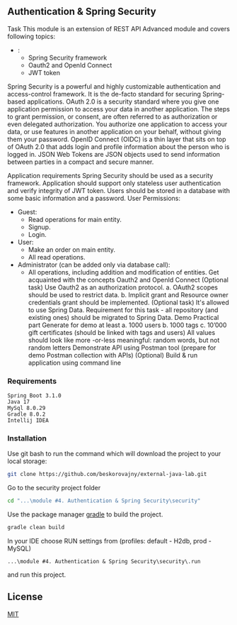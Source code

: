 ## Authentication & Spring Security

Task
This module is an extension of REST API Advanced module and covers following topics:

- :
    * Spring Security framework
    * Oauth2 and OpenId Connect
    * JWT token

Spring Security is a powerful and highly customizable authentication and access-control framework. It is the de-facto standard for securing Spring-based applications. OAuth 2.0 is a security standard where you give one application permission to access your data in another application. The steps to grant permission, or consent, are often referred to as authorization or even delegated authorization. You authorize one application to access your data, or use features in another application on your behalf, without giving them your password. OpenID Connect (OIDC) is a thin layer that sits on top of OAuth 2.0 that adds login and profile information about the person who is logged in. JSON Web Tokens are JSON objects used to send information between parties in a compact and secure manner.

Application requirements
Spring Security should be used as a security framework.
Application should support only stateless user authentication and verify integrity of JWT token.
Users should be stored in a database with some basic information and a password.
User Permissions:

- Guest:
    * Read operations for main entity.
    * Signup.
    * Login.
- User:
    * Make an order on main entity.
    * All read operations.
- Administrator (can be added only via database call):
    * All operations, including addition and modification of entities.
      Get acquainted with the concepts Oauth2 and OpenId Connect
      (Optional task) Use Oauth2 as an authorization protocol. a. OAuth2 scopes should be used to restrict data. b. Implicit grant and Resource owner credentials grant should be implemented.
      (Optional task) It's allowed to use Spring Data. Requirement for this task - all repository (and existing ones) should be migrated to Spring Data.
      Demo
      Practical part
      Generate for demo at least a. 1000 users b. 1000 tags c. 10’000 gift certificates (should be linked with tags and users) All values should look like more -or-less meaningful: random words, but not random letters
      Demonstrate API using Postman tool (prepare for demo Postman collection with APIs)
      (Optional) Build & run application using command line

### Requirements
```
Spring Boot 3.1.0
Java 17
MySql 8.0.29
Gradle 8.0.2
Intellij IDEA
```


### Installation
Use git bash to run the command which will download the project to your local storage:
```bash
git clone https://github.com/beskorovajny/external-java-lab.git
```
Go to the security project folder
```bash
cd "...\module #4. Authentication & Spring Security\security"
```

Use the package manager [gradle](https://gradle.org/next-steps/?version=8.0.2&format=all) to build the project.

```bash
gradle clean build
```
In your IDE choose RUN settings from (profiles: default - H2db, prod - MySQL)
```
...\module #4. Authentication & Spring Security\security\.run
```
and run this project.

## License

[MIT](https://choosealicense.com/licenses/mit/)